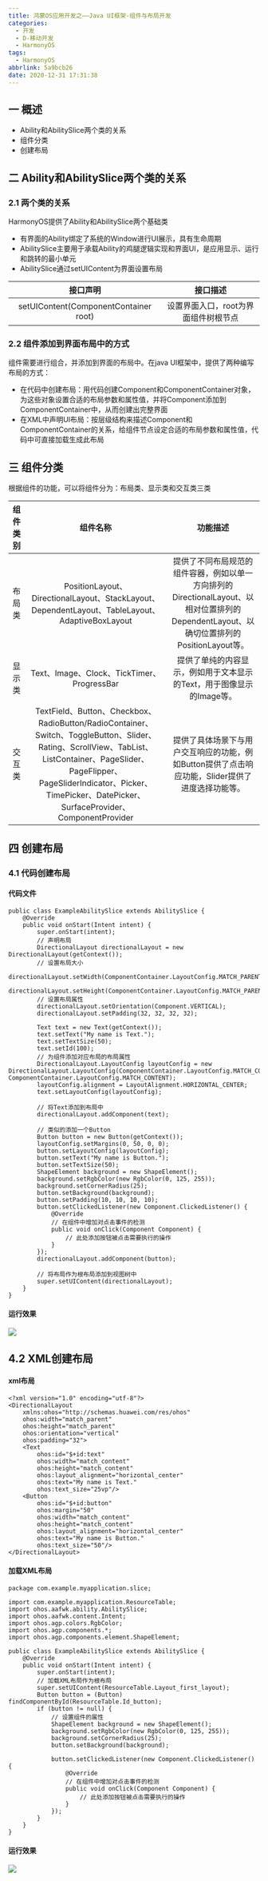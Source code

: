 ```yaml
---
title: 鸿蒙OS应用开发之——Java UI框架-组件与布局开发
categories:
  - 开发
  - D-移动开发
  - HarmonyOS
tags:
  - HarmonyOS
abbrlink: 5a9bcb26
date: 2020-12-31 17:31:38
---
```

## 一 概述
* Ability和AbilitySlice两个类的关系
* 组件分类
* 创建布局

<!--more-->

## 二 Ability和AbilitySlice两个类的关系

### 2.1 两个类的关系

HarmonyOS提供了Ability和AbilitySlice两个基础类

* 有界面的Ability绑定了系统的Window进行UI展示，具有生命周期
* AbilitySlice主要用于承载Ability的鸡腿逻辑实现和界面UI，是应用显示、运行和跳转的最小单元
* AbilitySlice通过setUIContent为界面设置布局

|               接口声明                |               接口描述               |
| :-----------------------------------: | :----------------------------------: |
| setUIContent(ComponentContainer root) | 设置界面入口，root为界面组件树根节点 |

### 2.2 组件添加到界面布局中的方式

组件需要进行组合，并添加到界面的布局中。在java UI框架中，提供了两种编写布局的方式：

* 在代码中创建布局：用代码创建Component和ComponentContainer对象，为这些对象设置合适的布局参数和属性值，并将Component添加到ComponentContainer中，从而创建出完整界面
* 在XML中声明UI布局：按层级结构来描述Component和ComponentContainer的关系，给组件节点设定合适的布局参数和属性值，代码中可直接加载生成此布局

## 三 组件分类

根据组件的功能，可以将组件分为：布局类、显示类和交互类三类

| 组件类别 |                           组件名称                           |                           功能描述                           |
| :------: | :----------------------------------------------------------: | :----------------------------------------------------------: |
|  布局类  | PositionLayout、DirectionalLayout、StackLayout、DependentLayout、TableLayout、AdaptiveBoxLayout | 提供了不同布局规范的组件容器，例如以单一方向排列的DirectionalLayout、以相对位置排列的DependentLayout、以确切位置排列的PositionLayout等。 |
|  显示类  |          Text、Image、Clock、TickTimer、ProgressBar          | 提供了单纯的内容显示，例如用于文本显示的Text，用于图像显示的Image等。 |
|  交互类  | TextField、Button、Checkbox、RadioButton/RadioContainer、Switch、ToggleButton、Slider、Rating、ScrollView、TabList、ListContainer、PageSlider、PageFlipper、PageSliderIndicator、Picker、TimePicker、DatePicker、SurfaceProvider、ComponentProvider | 提供了具体场景下与用户交互响应的功能，例如Button提供了点击响应功能，Slider提供了进度选择功能等。 |

## 四 创建布局

### 4.1 代码创建布局

#### 代码文件

```
public class ExampleAbilitySlice extends AbilitySlice {
    @Override
    public void onStart(Intent intent) {
        super.onStart(intent);
        // 声明布局
        DirectionalLayout directionalLayout = new DirectionalLayout(getContext());
        // 设置布局大小
        directionalLayout.setWidth(ComponentContainer.LayoutConfig.MATCH_PARENT);
        directionalLayout.setHeight(ComponentContainer.LayoutConfig.MATCH_PARENT);
        // 设置布局属性
        directionalLayout.setOrientation(Component.VERTICAL);
        directionalLayout.setPadding(32, 32, 32, 32);
 
        Text text = new Text(getContext());
        text.setText("My name is Text.");
        text.setTextSize(50);
        text.setId(100);
        // 为组件添加对应布局的布局属性
        DirectionalLayout.LayoutConfig layoutConfig = new DirectionalLayout.LayoutConfig(ComponentContainer.LayoutConfig.MATCH_CONTENT, ComponentContainer.LayoutConfig.MATCH_CONTENT);
        layoutConfig.alignment = LayoutAlignment.HORIZONTAL_CENTER;
        text.setLayoutConfig(layoutConfig);
 
        // 将Text添加到布局中
        directionalLayout.addComponent(text);
 
        // 类似的添加一个Button
        Button button = new Button(getContext());
        layoutConfig.setMargins(0, 50, 0, 0);
        button.setLayoutConfig(layoutConfig);
        button.setText("My name is Button.");
        button.setTextSize(50);
        ShapeElement background = new ShapeElement();
        background.setRgbColor(new RgbColor(0, 125, 255));
        background.setCornerRadius(25);
        button.setBackground(background);
        button.setPadding(10, 10, 10, 10);
        button.setClickedListener(new Component.ClickedListener() {
            @Override
            // 在组件中增加对点击事件的检测
            public void onClick(Component Component) {
                // 此处添加按钮被点击需要执行的操作
            }
        });
        directionalLayout.addComponent(button);
 
        // 将布局作为根布局添加到视图树中
        super.setUIContent(directionalLayout);
    }
}
```

#### 运行效果
![][1]
## 4.2 XML创建布局

#### xml布局

```
<?xml version="1.0" encoding="utf-8"?>
<DirectionalLayout
    xmlns:ohos="http://schemas.huawei.com/res/ohos"
    ohos:width="match_parent"
    ohos:height="match_parent"
    ohos:orientation="vertical"
    ohos:padding="32">
    <Text
        ohos:id="$+id:text"
        ohos:width="match_content"
        ohos:height="match_content"
        ohos:layout_alignment="horizontal_center"
        ohos:text="My name is Text."
        ohos:text_size="25vp"/>
    <Button
        ohos:id="$+id:button"
        ohos:margin="50"
        ohos:width="match_content"
        ohos:height="match_content"
        ohos:layout_alignment="horizontal_center"
        ohos:text="My name is Button."
        ohos:text_size="50"/>
</DirectionalLayout>
```

#### 加载XML布局

```
package com.example.myapplication.slice;
 
import com.example.myapplication.ResourceTable;
import ohos.aafwk.ability.AbilitySlice;
import ohos.aafwk.content.Intent;
import ohos.agp.colors.RgbColor;
import ohos.agp.components.*;
import ohos.agp.components.element.ShapeElement;
 
public class ExampleAbilitySlice extends AbilitySlice {
    @Override
    public void onStart(Intent intent) {
        super.onStart(intent);
        // 加载XML布局作为根布局
        super.setUIContent(ResourceTable.Layout_first_layout);
        Button button = (Button) findComponentById(ResourceTable.Id_button);
        if (button != null) {
            // 设置组件的属性
            ShapeElement background = new ShapeElement();
            background.setRgbColor(new RgbColor(0, 125, 255));
            background.setCornerRadius(25);
            button.setBackground(background);
 
            button.setClickedListener(new Component.ClickedListener() {
                @Override
                // 在组件中增加对点击事件的检测
                public void onClick(Component Component) {
                    // 此处添加按钮被点击需要执行的操作
                }
            });
        }
    }
}
```

#### 运行效果
![][2]



[1]:https://cdn.staticaly.com/gh/PGzxc/CDN/master/blog-hmos/hmos-code-layout-view.png
[2]:https://cdn.staticaly.com/gh/PGzxc/CDN/master/blog-hmos/hmos-xml-layout.png
